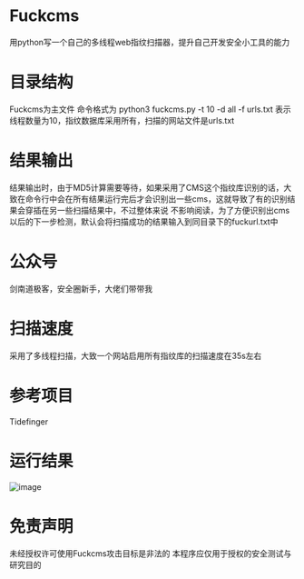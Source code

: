 # Fuckcms
用python写一个自己的多线程web指纹扫描器，提升自己开发安全小工具的能力
# 目录结构
Fuckcms为主文件
命令格式为 python3 fuckcms.py -t 10 -d all -f urls.txt
表示线程数量为10，指纹数据库采用所有，扫描的网站文件是urls.txt
# 结果输出
结果输出时，由于MD5计算需要等待，如果采用了CMS这个指纹库识别的话，大致在命令行中会在所有结果运行完后才会识别出一些cms，这就导致了有的识别结果会穿插在另一些扫描结果中，不过整体来说
不影响阅读，为了方便识别出cms以后的下一步检测，默认会将扫描成功的结果输入到同目录下的fuckurl.txt中
# 公众号
 剑南道极客，安全圈新手，大佬们带带我
# 扫描速度
采用了多线程扫描，大致一个网站启用所有指纹库的扫描速度在35s左右
# 参考项目
Tidefinger
# 运行结果
![image](https://user-images.githubusercontent.com/67416400/145021161-b72f0fec-ba4b-4445-a200-1d2d47976e87.png)
# 免责声明
未经授权许可使用Fuckcms攻击目标是非法的
本程序应仅用于授权的安全测试与研究目的
